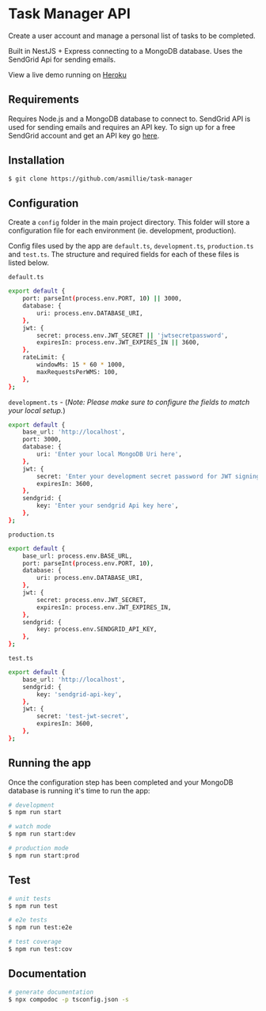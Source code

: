 # Task Manager API

Create a user account and manage a personal list of tasks to be completed.

Built in NestJS + Express connecting to a MongoDB database. Uses the SendGrid Api for sending emails.

View a live demo running on [Heroku](https://asmillie-task-manager.herokuapp.com/)

## Requirements

Requires Node.js and a MongoDB database to connect to. SendGrid API is used for sending emails and requires an API key. To sign up for a free SendGrid account and get an API key go [here](https://sendgrid.com/).

## Installation

```bash
$ git clone https://github.com/asmillie/task-manager
```

## Configuration

Create a `config` folder in the main project directory. This folder will store a configuration file for each environment (ie. development, production).

Config files used by the app are `default.ts`, `development.ts`, `production.ts` and `test.ts`. The structure and required fields for each of these files is listed below.

`default.ts`
```bash
export default {
    port: parseInt(process.env.PORT, 10) || 3000,
    database: {
        uri: process.env.DATABASE_URI,
    },
    jwt: {
        secret: process.env.JWT_SECRET || 'jwtsecretpassword',
        expiresIn: process.env.JWT_EXPIRES_IN || 3600,
    },
    rateLimit: {
        windowMs: 15 * 60 * 1000,
        maxRequestsPerWMS: 100,
    },
};
```

`development.ts` - (*Note: Please make sure to configure the fields to match your local setup.*)
```bash
export default {
    base_url: 'http://localhost',
    port: 3000,
    database: {
        uri: 'Enter your local MongoDB Uri here',
    },
    jwt: {
        secret: 'Enter your development secret password for JWT signing',
        expiresIn: 3600,
    },
    sendgrid: {
        key: 'Enter your sendgrid Api key here',
    },
};
```

`production.ts`
```bash
export default {
    base_url: process.env.BASE_URL,
    port: parseInt(process.env.PORT, 10),
    database: {
        uri: process.env.DATABASE_URI,
    },
    jwt: {
        secret: process.env.JWT_SECRET,
        expiresIn: process.env.JWT_EXPIRES_IN,
    },
    sendgrid: {
        key: process.env.SENDGRID_API_KEY,
    },
};
```

`test.ts`
```bash
export default {
    base_url: 'http://localhost',
    sendgrid: {
        key: 'sendgrid-api-key',
    },
    jwt: {
        secret: 'test-jwt-secret',
        expiresIn: 3600,
    },
};
```

## Running the app

Once the configuration step has been completed and your MongoDB database is running it's time to run the app:

```bash
# development
$ npm run start

# watch mode
$ npm run start:dev

# production mode
$ npm run start:prod
```

## Test

```bash
# unit tests
$ npm run test

# e2e tests
$ npm run test:e2e

# test coverage
$ npm run test:cov
```

## Documentation

```bash
# generate documentation
$ npx compodoc -p tsconfig.json -s

```
